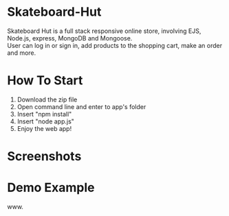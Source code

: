 # Skateboard-Hut
Skateboard Hut is a full stack responsive online store, involving EJS, Node.js, express, MongoDB and Mongoose.<br />
User can log in or sign in, add products to the shopping cart, make an order and more.

# How To Start
1. Download the zip file
2. Open command line and enter to app's folder
3. Insert "npm install" 
4. Insert "node app.js"
5. Enjoy the web app!

# Screenshots



# Demo Example
www.
